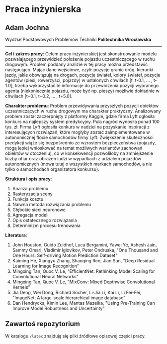 # Praca inżynierska

## Adam Jochna
Wydział Podstawowych Problemów Techniki
**Politechnika Wrocławska**
___

**Cel i zakres pracy**:  Celem pracy inżynierskiej jest skonstruowanie modelu pozwalającego przewidzieć położenie pojazdu uczestniczącego w ruchu drogowym. Problem poddany analizie w tej pracy można przedstawić następująco. Mając dane wejściowe, czyli: pozycje granic dróg, kierunki jazdy, jakie obowiązują na drogach, pozycje świateł, kolory świateł, pozycje agentów (piesi, rowerzyści, pojazdy) w ustalonych chwilach [t, t-0.1, ... , t-1.0], trzeba wykorzystać te informacje do przewidzenia pozycji wybranego agenta (niekoniecznie pojazdu, może być np. pieszy) możliwie dokładnie w chwilach [t+0.1, t+0.2, ... , t+5.0].

**Charakter problemu**:  Problem przewidywania przyszłych pozycji obiektów uczestniczących w ruchu drogowym ma charakter praktyczny. Analizowany problem został zaczerpnięty z platformy Kaggle, gdzie firma Lyft ogłosiła konkurs na najlepszy system predykcyjny. Pula nagród wynosiła ponad 100 tys. zł. Firma Lyft ogłosiła konkurs w nadziei na pozyskanie inspiracji z interesujących rozwiązań, które mogłyby zostać zaimplementowane w autonomicznej flocie samochodów firmy Lyft. Zwiększenie skuteczności predykcji wiąże się bezpośrednio ze wzrostem bezpieczeństwa (pojazdy, mogą lepiej wnioskować na temat możliwych wariantów zachowań obiektów w otoczeniu), co w konsekwencji pozwoliłoby na zmniejszenie liczby ofiar oraz obrażeń ludzi w wypadkach z udziałem pojazdów autonomicznych (mowa tutaj o wszystkich markach samochodów, a nie tylko o samochodach organizatora konkursu).

**Struktura i opis pracy**: 

1. Analiza problemu
2. Rasteryzacja sceny
3. Funkcja kosztu
4. Naiwna metoda rozwiązania problemu
5. Głębokie sieci neuronowe
6. Agregacja modeli
7. Opis ostatecznego rozwiązania
8. Determinizm procesu trenowania

**Literatura**:
 1. John Houston, Guido Zuidhof, Luca Bergamini, Yawei Ye, Ashesh Jain, Sammy Omari, Vladimir Iglovikov, Peter Ondruska, "One Thousand and One Hours: Self-driving Motion Prediction Dataset"
 2. Kaiming He, Xiangyu Zhang, Shaoqing Ren, Jian Sun, "Deep Residual Learning for Image Recognition"
 3. Mingxing Tan, Quoc V. Le, "EfficientNet: Rethinking Model Scaling for Convolutional Neural Networks"
 4. Mingxing Tan, Quoc V. Le, "MixConv: Mixed Depthwise Convolutional Kernels"
 5. Jia Deng, Wei Dong, Richard Socher, Li-Jia Li, Kai Li, Li Fei-Fei, "ImageNet: A large-scale hierarchical image database"
 6. Dan Hendrycks, Kimin Lee, Mantas Mazeika, "Using Pre-Training Can Improve Model Robustness and Uncertainty"

## Zawartoś repozytorium

W katalogu `/latex` znajdują się pliki źródłowe opisowej części pracy.
